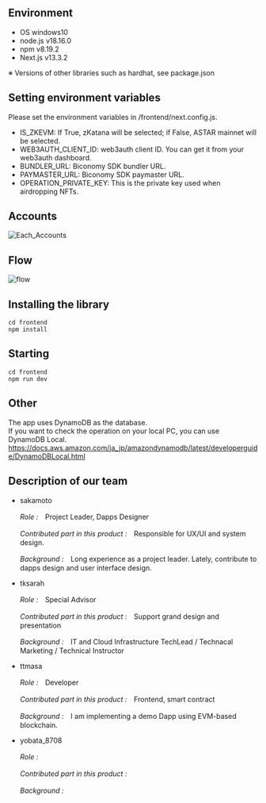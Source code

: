 ## Environment
- OS windows10
- node.js v18.16.0
- npm v8.19.2
- Next.js v13.3.2

※ Versions of other libraries such as hardhat, see package.json


## Setting environment variables
Please set the environment variables in /frontend/next.config.js.

- IS_ZKEVM: If True, zKatana will be selected; if False, ASTAR mainnet will be selected.
- WEB3AUTH_CLIENT_ID: web3auth client ID. You can get it from your web3auth dashboard.
- BUNDLER_URL: Biconomy SDK bundler URL.
- PAYMASTER_URL: Biconomy SDK paymaster URL.
- OPERATION_PRIVATE_KEY: This is the private key used when airdropping NFTs.

## Accounts
  ![Each_Accounts](https://github.com/tis305121/web3-Grobal-Hackathon/assets/126054542/37d3a4ce-cd66-4ccf-9191-805cf1a865d7)


## Flow
![flow](https://github.com/tis305121/web3-Grobal-Hackathon/assets/95739307/036dd5bf-e3c7-4090-a03e-394bfb61e86d)


## Installing the library
```
cd frontend
npm install
```

## Starting
```
cd frontend
npm run dev
```

## Other
The app uses DynamoDB as the database.<br>
If you want to check the operation on your local PC, you can use DynamoDB Local.<br>
https://docs.aws.amazon.com/ja_jp/amazondynamodb/latest/developerguide/DynamoDBLocal.html


## Description of our team 
- sakamoto
  
  _Role :_　Project Leader, Dapps Designer
  
  _Contributed part in this product :_　Responsible for UX/UI and system design.
  
  _Background :_　Long experience as a project leader. Lately, contribute to dapps design and user interface design.

- tksarah

  _Role :_　Special Advisor

  _Contributed part in this product :_　Support grand design and presentation 

  _Background :_　IT and Cloud Infrastructure TechLead / Technacal Marketing / Technical Instructor 

- ttmasa

  _Role :_　Developer
  
  _Contributed part in this product :_　Frontend, smart contract
  
  _Background :_　I am implementing a demo Dapp using EVM-based blockchain.
  
- yobata_8708

  _Role :_　
  
  _Contributed part in this product :_　
  
  _Background :_　
